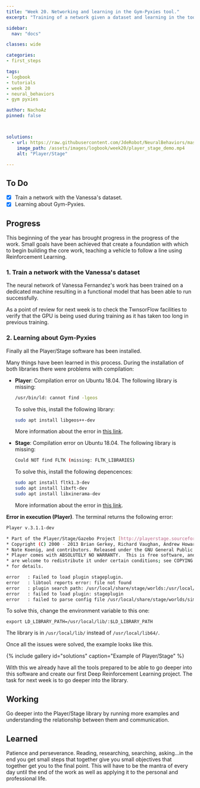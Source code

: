 ```yaml
---
title: "Week 20. Networking and learning in the Gym-Pyxies tool."
excerpt: "Training of a network given a dataset and learning in the tool Gym-Pyxies for a first approach between Gazebo and OpenAI-gym."

sidebar:
  nav: "docs"

classes: wide

categories:
- first_steps

tags:
- logbook
- tutorials
- week 20
- neural_behaviors
- gym pyxies

author: NachoAz
pinned: false



solutions:
  - url: https://raw.githubusercontent.com/JdeRobot/NeuralBehaviors/master/vision-based-end2end-learning/docs/imgs/piloto_esplicito.gif
    image_path: /assets/images/logbook/week20/player_stage_demo.mp4
    alt: "Player/Stage"

---
```


## To Do

- [X] Train a network with the Vanessa's dataset.
- [X] Learning about Gym-Pyxies.

## Progress

This beginning of the year has brought progress in the progress of the work. Small goals have been achieved that create a foundation with which to begin building the core work, teaching a vehicle to follow a line using Reinforcement Learning.

### 1. Train a network with the Vanessa's dataset

The neural network of Vanessa Fernandez's work has been trained on a dedicated machine resulting in a functional model that has been able to run successfully.

As a point of review for next week is to check the TwnsorFlow facilities to verify that the GPU is being used during training as it has taken too long in previous training.

### 2. Learning about Gym-Pyxies


Finally all the Player/Stage software has been installed.

Many things have been learned in this process. During the installation of both libraries there were problems with compilation:

- **Player**: Compilation error on Ubuntu 18.04. The following library is missing:

  ```bash
  /usr/bin/ld: cannot find -lgeos
  ```
  To solve this, install the following library:
  
  ```bash
  sudo apt install libgeos++-dev
  ```

  More information about the error in [this link](https://github.com/playerproject/player/issues/18).

- **Stage**: Compilation error on Ubuntu 18.04. The following library is missing:

  ```bash
  Could NOT find FLTK (missing: FLTK_LIBRARIES)
  ```

  To solve this, install the following depencences:

  ```bash
  sudo apt install fltk1.3-dev
  sudo apt install libxft-dev
  sudo apt install libxinerama-dev
  ```

  More information about the error in [this link](https://stackoverflow.com/questions/25752961/how-to-compile-with-fltk-under-ubuntu).




**Error in execution (Player)**. The terminal returns the following error:

```bash
Player v.3.1.1-dev

* Part of the Player/Stage/Gazebo Project [http://playerstage.sourceforge.net].
* Copyright (C) 2000 - 2013 Brian Gerkey, Richard Vaughan, Andrew Howard,
* Nate Koenig, and contributors. Released under the GNU General Public License.
* Player comes with ABSOLUTELY NO WARRANTY.  This is free software, and you
* are welcome to redistribute it under certain conditions; see COPYING
* for details.

error   : Failed to load plugin stageplugin.
error   : libtool reports error: file not found
error   : plugin search path: /usr/local/share/stage/worlds:/usr/local/share/stage/worlds:/usr/local/lib/player-3.1/:/usr/local/lib/
error   : failed to load plugin: stageplugin
error   : failed to parse config file /usr/local/share/stage/worlds/simple.cfg driver blocks
```

To solve this, change the environment variable to this one:

```
export LD_LIBRARY_PATH=/usr/local/lib/:$LD_LIBRARY_PATH
```

The library is in `/usr/local/lib/` instead of `/usr/local/lib64/`.




Once all the issues were solved, the example looks like this.


{% include gallery id="solutions" caption="Example of Player/Stage" %}


With this we already have all the tools prepared to be able to go deeper into this software and create our first Deep Reinforcement Learning project. The task for next week is to go deeper into the library.




## Working

Go deeper into the Player/Stage library by running more examples and understanding the relationship between them and communication. 

## Learned

Patience and perseverance. Reading, researching, searching, asking...in the end you get small steps that together give you small objectives that together get you to the final point. This will have to be the mantra of every day until the end of the work as well as applying it to the personal and professional life.